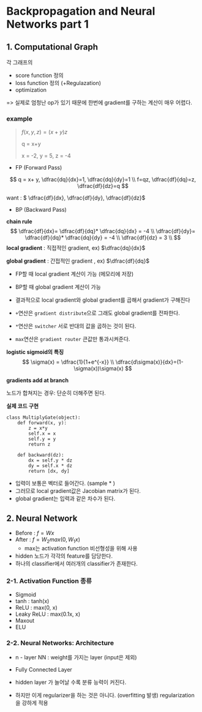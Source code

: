# Backpropagation and Neural Networks part 1

## 1. Computational Graph

각 그래프의 

- score function 정의
- loss function 정의 (+Regulazation)
- optimization

=> 실제로 엄청난 op가 있기 때문에 한번에 gradient를 구하는 계산이 매우 어렵다.



### example

> $f(x, y, z) = (x + y)z$
>
> q = x+y
>
> x = -2, y = 5, z = -4

- FP (Forward Pass)

$$
q = x+ y, \dfrac{dq}{dx}=1, \dfrac{dq}{dy}=1 \\
f=qz, \dfrac{df}{dq}=z, \dfrac{df}{dz}=q
$$

want : $ \dfrac{df}{dx},  \dfrac{df}{dy},  \dfrac{df}{dz}$



- BP (Backward Pass)

**chain rule**
$$
\dfrac{df}{dx}=  \dfrac{df}{dq}* \dfrac{dq}{dx} = -4 \\
 \dfrac{df}{dy}=  \dfrac{df}{dq}* \dfrac{dq}{dy} = -4 \\
 \dfrac{df}{dz} = 3 \\
$$
**local gradient** : 직접적인 gradient,  ex) $\dfrac{dq}{dx}$

**global gradient** :  간접적인 gradient , ex)  $\dfrac{df}{dq}$



- FP할 때 local gradient 계산이 가능 (메모리에 저장)
- BP할 때 global gradient 계산이 가능
- 결과적으로 local gradient와 global gradient를 곱해서 gradient가 구해진다



- `+`연산은 `gradient distribute`으로 그래도 global gradient를 전파한다.
- `*`연산은 `switcher` 서로 반대의 값을 곱하는 것이 된다.
- `max`연산은 `gradient router` 큰값만 통과시켜준다.



**logistic sigmoid의 특징**
$$
\sigma(x) = \dfrac{1}{1+e^{-x}} \\
\dfrac{d\sigma(x)}{dx}=(1-\sigma(x))\sigma(x)
$$


**gradients add at branch**

노드가 합쳐지는 경우: 단순히 더해주면 된다.



**실제 코드 구현**

```
class MultiplyGate(object):
	def forward(x, y):
		z = x*y
		self.x = x
		self.y = y
		return z
		
	def backward(dz):
		dx = self.y * dz
		dy = self.x * dz
		return [dx, dy]
```

- 입력이 보통은 벡터로 들어간다. (sample * )
- 그러므로 local gradient값은 Jacobian matrix가 된다.
- global gradient는 입력과 같은 차수가 된다. 



## 2. Neural Network

- Before : $f=Wx$
- After : $f=W_2max(0, W_1x)$
  - max는 activation function 비선형성을 위해 사용
- hidden 노드가 각각의 feature를 담당한다.
- 하나의 classifier에서 여러개의 classifier가 존재한다.



### 2-1. Activation Function 종류

- Sigmoid 
- tanh : tanh(x)
- ReLU : max(0, x)
- Leaky ReLU :  max(0.1x, x)
- Maxout
- ELU



### 2-2. Neural Networks: Architecture

- n - layer NN : weight를 가지는 layer (input은 제외)
- Fully Connected Layer



- hidden layer 가 늘어날 수록 분류 능력이 커진다.
- 하지만 이게 regularizer을 하는 것은 아니다. (overfitting 발생) regularization을 강하게 적용



